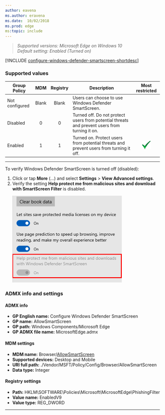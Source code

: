 ```yaml
---
author: eavena
ms.author: eravena
ms.date:  10/02/2018
ms.prod: edge
ms:topic: include
---
```


<!-- ## Configure Windows Defender SmartScreen -->
>*Supported versions: Microsoft Edge on Windows 10*<br>
>*Default setting:  Enabled (Turned on)*

[!INCLUDE [configure-windows-defender-smartscreen-shortdesc](../shortdesc/configure-windows-defender-smartscreen-shortdesc.md)]

### Supported values

|Group Policy  |MDM |Registry |Description |Most restricted |
|---|:---:|:---:|---|:---:|
|Not configured |Blank |Blank |Users can choose to use Windows Defender SmartScreen. | |
|Disabled |0 |0 |Turned off. Do not protect users from potential threats and prevent users from turning it on. | |
|Enabled |1 |1 |Turned on. Protect users from potential threats and prevent users from turning it off. |![Most restricted value](../images/check-gn.png) |
---

To verify Windows Defender SmartScreen is turned off (disabled): 
1. Click or tap **More** (…) and select **Settings** > **View Advanced settings**.
2.  Verify the setting **Help protect me from malicious sites and download with SmartScreen Filter** is disabled.<p>![Verify that Windows Defender SmartScreen is turned off (disabled)](../images/allow-smart-screen-validation.PNG)


### ADMX info and settings
#### ADMX info
- **GP English name:** Configure Windows Defender SmartScreen
- **GP name:** AllowSmartScreen
- **GP path:** Windows Components/Microsoft Edge
- **GP ADMX file name:** MicrosoftEdge.admx

#### MDM settings
- **MDM name:** Browser/[AllowSmartScreen](https://docs.microsoft.com/windows/client-management/mdm/policy-csp-browser#browser-allowsmartscreen)
- **Supported devices:** Desktop and Mobile
- **URI full path:** ./Vendor/MSFT/Policy/Config/Browser/AllowSmartScreen  
- **Data type:** Integer

#### Registry settings
- **Path:** HKLM\SOFTWARE\Policies\Microsoft\MicrosoftEdge\PhishingFilter
- **Value name:** EnabledV9
- **Value type:** REG_DWORD

<hr>
